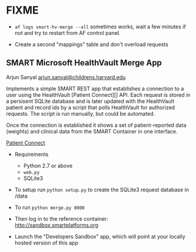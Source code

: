 
FIXME
=====

- `af logs smart-hv-merge --all` sometimes works, wait a few minutes if
  not and try to restart from AF control panel.

- Create a second "mappings" table and don't overload requests


SMART Microsoft HealthVault Merge App
--------------------------------------

Arjun Sanyal <arjun.sanyal@childrens.harvard.edu>

Implements a simple SMART REST app that establishes a connection to a user
using the HealthVault [Patient Connect][] API. Each request is stored in a
persisent SQLite database and is later updated with the HealthVault patient
and record ids by a script that polls HealthVault for authorized requests. The
script is run manually, but could be automated.

Once the connection is established it shows a set of patient-reported data
(weights) and clinical data from the SMART Container in one interface.

[Patient Connect](http://msdn.microsoft.com/en-us/library/jj551258.aspx)

* Requirements
  * Python 2.7 or above
  * `web.py`
  * SQLite3

* To setup run `python setup.py` to create the SQLite3 request database
  in /data
* To run `python merge.py 8000`
* Then log in to the reference container: <http://sandbox.smartplatforms.org>
* Launch the "Developers Sandbox" app, which will point at your locally
  hosted version of this app
